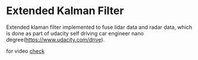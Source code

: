 # Extended Kalman Filter

Extended klaman filter implemented to fuse lidar data and radar data, which is done as part of udacity self driving car engineer nano degree(https://www.udacity.com/drive).

for video [check](https://youtu.be/V3x12SDYdLQ)

